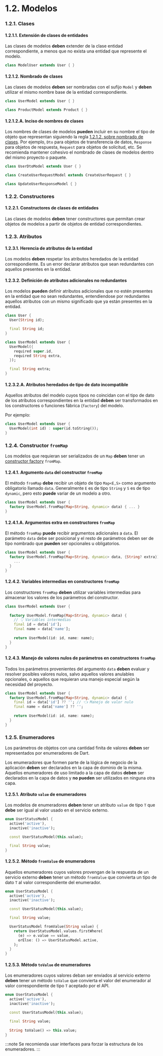 # 1.2. Modelos

### 1.2.1. Clases

#### 1.2.1.1. Extensión de clases de entidades

Las clases de modelos **deben** extender de la clase entidad correspondiente, a menos que no exista una entidad que represente el modelo.

```dart
class ModelUser extends User { }
```

#### 1.2.1.2. Nombrado de clases

Las clases de modelos **deben** ser nombradas con el sufijo `Model` y **deben** utilizar el mismo nombre base de la entidad correspondiente.

```dart
class UserModel extends User { }

class ProductModel extends Product { }
```

#### 1.2.1.2.A. Inciso de nombres de clases

Los nombres de clases de modelos **pueden** incluir en su nombre el tipo de objeto que representan siguiendo la regla [1.2.1.2. sobre nombrado de clases](#1212-nombrado-de-clases). Por ejemplo, `Dto` para objetos de transferencia de datos, `Response` para objetos de respuesta, `Request` para objetos de solicitud, etc. Se recomienda mantener cohesivo el nombrado de clases de modelos dentro del mismo proyecto o paquete.

```dart
class UserDtoModel extends User { }

class CreateUserRequestModel extends CreateUserRequest { }

class UpdateUserResponseModel { }
```

### 1.2.2. Constructores

#### 1.2.2.1. Constructores de clases de entidades

Las clases de modelos **deben** tener constructores que permitan crear objetos de modelos a partir de objetos de entidad correspondientes.

### 1.2.3. Atributos 

#### 1.2.3.1. Herencia de atributos de la entidad

Los modelos **deben** respetar los atributos heredados de la entidad correspondiente. Es un error declarar atributos que sean redundantes con aquellos  presentes en la entidad. 

#### 1.2.3.2. Definición de atributos adicionales no redundantes

Los modelos **pueden** definir atributos adicionales que no estén presentes en la entidad que no sean redundantes, entendiendose por redundantes aquellos atributos con un mismo significado que ya están presentes en la entidad.

```dart
class User {
  User(String id);

  final String id;
}

class UserModel extends User {
  UserModel({
    required super.id, 
    required String extra,
  });

  final String extra;
}
```

#### 1.2.3.2.A. Atributos heredados de tipo de dato incompatible

Aquellos atributos del modelo cuyos tipos no coincidan con el tipo de dato de los atributos correspondientes en la entidad **deben** ser transformados en los constructores o funciones fábrica (`factory`) del modelo. 

Por ejemplo:

```dart
class UserModel extends User {
  UserModel(int id) : super(id.toString());
}
```


### 1.2.4. Constructor `fromMap`

Los modelos que requieran ser serializados de un `Map` **deben** tener un [constructor factory](https://dart.dev/language/constructors#factory-constructors) `fromMap`.

#### 1.2.4.1. Argumento `data` del constructor `fromMap`

El método `fromMap` **debe** recibir un objeto de tipo `Map<E,S>` como argumento obligatorio llamado `data`. Generalmente `E` es de tipo `String` y `S` es de tipo `dynamic`, pero esto **puede** variar de un modelo a otro.

```dart
class UserModel extends User {
  factory UserModel.fromMap(Map<String, dynamic> data) { ... }
}
```

#### 1.2.4.1.A. Argumentos extra en constructores `fromMap`

El método `fromMap` **puede** recibir argumentos adicionales a `data`. El parámetro `data` debe ser posicional y el resto de parámetros deben ser de tipo nombrado que **pueden** ser opcionales u obligatorios.

```dart
class UserModel extends User {
  factory UserModel.fromMap(Map<String, dynamic> data, {String? extra}) {
    ... 
  }
}
```

#### 1.2.4.2. Variables intermedias en constructores `fromMap`

Los constructores `fromMap` **deben** utilizar variables intermedias para almacenar los valores de los parámetros del constructor. 

```dart
class UserModel extends User {
  
  factory UserModel.fromMap(Map<String, dynamic> data) {
    // 👇 Variables intermedias
    final id = data['id'];
    final name = data['name'];
    
    return UserModel(id: id, name: name);
  }
}
```

#### 1.2.4.3. Manejo de valores nulos de parámetros en constructores `fromMap`

Todos los parámetros provenientes del argumento `data` **deben** evaluar y resolver posibles valores nulos, salvo aquellos valores anulables opcionales, o aquellos que requieran una manejo especial según la necesidad del proyecto.

```dart
class UserModel extends User {
  factory UserModel.fromMap(Map<String, dynamic> data) {
    final id = data['id'] ?? ''; // 👈 Manejo de valor nulo
    final name = data['name'] ?? '';
    
    return UserModel(id: id, name: name);
  }
}
```


### 1.2.5. Enumeradores

Los parámetros de objetos con una cantidad finita de valores **deben** ser representados por enumeradores de Dart.

Los enumeradores que formen parte de la lógica de negocio de la aplicación **deben** ser declarados en la capa de dominio de la misma. Aquellos enumeradores de uso limitado a la capa de datos **deben** ser declarados en la capa de datos y **no pueden** ser utilizados en ninguna otra capa.

#### 1.2.5.1. Atributo `value` de enumeradores

Los modelos de enumeradores **deben** tener un atributo `value` de tipo `T` que **debe** ser igual al valor usado en el servicio externo. 

```dart
enum UserStatusModel {
  active('active'),
  inactive('inactive');

  const UserStatusModel(this.value);

  final String value;
}
```

#### 1.2.5.2. Método `fromValue` de enumeradores

Aquellos enumeradores cuyos valores provengan de la respuesta de un servicio externo **deben** tener un método `fromValue` que convierta un tipo de dato `T` al valor correspondiente del enumerador.

```dart
enum UserStatusModel {
  active('active'),
  inactive('inactive');

  const UserStatusModel(this.value);

  final String value;

  UserStatusModel fromValue(String value) {
    return UserStatusModel.values.firstWhere(
      (e) => e.value == value,
      orElse: () => UserStatusModel.active,
    );
  }
}
```

#### 1.2.5.3. Método `toValue` de enumeradores

Los enumeradores cuyos valores deban ser enviados al servicio externo **deben** tener un método `toValue` que convierta el valor del enumerador al valor correspondiente de tipo `T` aceptado por el API.

```dart
enum UserStatusModel {
  active('active'),
  inactive('inactive');

  const UserStatusModel(this.value);

  final String value;
    
  String toValue() => this.value;
}
```

:::note
Se recomienda usar interfaces para forzar la estructura de los enumeradores.
:::
